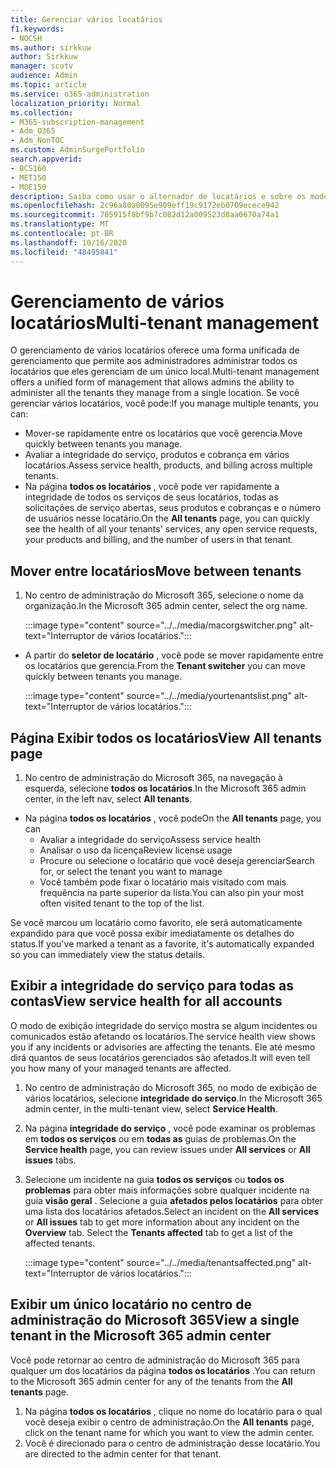 ```yaml
---
title: Gerenciar vários locatários
f1.keywords:
- NOCSH
ms.author: sirkkuw
author: Sirkkuw
manager: scotv
audience: Admin
ms.topic: article
ms.service: o365-administration
localization_priority: Normal
ms.collection:
- M365-subscription-management
- Adm_O365
- Adm_NonTOC
ms.custom: AdminSurgePortfolio
search.appverid:
- BCS160
- MET150
- MOE150
description: Saiba como usar o alternador de locatários e sobre os modos de exibição de vários locatários.
ms.openlocfilehash: 2c96a80a0095e909eff19c9172eb0709ecece942
ms.sourcegitcommit: 705915f8bf9b7c082d12a009523d8aa0670a74a1
ms.translationtype: MT
ms.contentlocale: pt-BR
ms.lasthandoff: 10/16/2020
ms.locfileid: "48495841"
---
```

# <a name="multi-tenant-management"></a><span data-ttu-id="4c08a-103">Gerenciamento de vários locatários</span><span class="sxs-lookup"><span data-stu-id="4c08a-103">Multi-tenant management</span></span>

<span data-ttu-id="4c08a-104">O gerenciamento de vários locatários oferece uma forma unificada de gerenciamento que permite aos administradores administrar todos os locatários que eles gerenciam de um único local.</span><span class="sxs-lookup"><span data-stu-id="4c08a-104">Multi-tenant management offers a unified form of management that allows admins the ability to administer all the tenants they manage from a single location.</span></span> <span data-ttu-id="4c08a-105">Se você gerenciar vários locatários, você pode:</span><span class="sxs-lookup"><span data-stu-id="4c08a-105">If you manage multiple tenants, you can:</span></span>

- <span data-ttu-id="4c08a-106">Mover-se rapidamente entre os locatários que você gerencia.</span><span class="sxs-lookup"><span data-stu-id="4c08a-106">Move quickly between tenants you manage.</span></span>
- <span data-ttu-id="4c08a-107">Avaliar a integridade do serviço, produtos e cobrança em vários locatários.</span><span class="sxs-lookup"><span data-stu-id="4c08a-107">Assess service health, products, and billing across multiple tenants.</span></span>
- <span data-ttu-id="4c08a-108">Na página **todos os locatários** , você pode ver rapidamente a integridade de todos os serviços de seus locatários, todas as solicitações de serviço abertas, seus produtos e cobranças e o número de usuários nesse locatário.</span><span class="sxs-lookup"><span data-stu-id="4c08a-108">On the **All tenants** page, you can quickly see the health of all your tenants' services, any open service requests, your products and billing, and the number of users in that tenant.</span></span>


## <a name="move-between-tenants"></a><span data-ttu-id="4c08a-109">Mover entre locatários</span><span class="sxs-lookup"><span data-stu-id="4c08a-109">Move between tenants</span></span>

1. <span data-ttu-id="4c08a-110">No centro de administração do Microsoft 365, selecione o nome da organização.</span><span class="sxs-lookup"><span data-stu-id="4c08a-110">In the Microsoft 365 admin center, select the org name.</span></span>

    :::image type="content" source="../../media/macorgswitcher.png" alt-text="Interruptor de vários locatários.":::

- <span data-ttu-id="4c08a-112">A partir do **seletor de locatário** , você pode se mover rapidamente entre os locatários que gerencia.</span><span class="sxs-lookup"><span data-stu-id="4c08a-112">From the **Tenant switcher** you can move quickly between tenants you manage.</span></span>

    :::image type="content" source="../../media/yourtenantslist.png" alt-text="Interruptor de vários locatários.":::

## <a name="view-all-tenants-page"></a><span data-ttu-id="4c08a-114">Página Exibir todos os locatários</span><span class="sxs-lookup"><span data-stu-id="4c08a-114">View All tenants page</span></span>

1. <span data-ttu-id="4c08a-115">No centro de administração do Microsoft 365, na navegação à esquerda, selecione **todos os locatários**.</span><span class="sxs-lookup"><span data-stu-id="4c08a-115">In the Microsoft 365 admin center, in the left nav, select **All tenants**.</span></span>
- <span data-ttu-id="4c08a-116">Na página **todos os locatários** , você pode</span><span class="sxs-lookup"><span data-stu-id="4c08a-116">On the **All tenants** page, you can</span></span>
  - <span data-ttu-id="4c08a-117">Avaliar a integridade do serviço</span><span class="sxs-lookup"><span data-stu-id="4c08a-117">Assess service health</span></span>
  - <span data-ttu-id="4c08a-118">Analisar o uso da licença</span><span class="sxs-lookup"><span data-stu-id="4c08a-118">Review license usage</span></span>
  - <span data-ttu-id="4c08a-119">Procure ou selecione o locatário que você deseja gerenciar</span><span class="sxs-lookup"><span data-stu-id="4c08a-119">Search for, or select the tenant you want to manage</span></span>
  - <span data-ttu-id="4c08a-120">Você também pode fixar o locatário mais visitado com mais frequência na parte superior da lista.</span><span class="sxs-lookup"><span data-stu-id="4c08a-120">You can also pin your most often visited tenant to the top of the list.</span></span>


<span data-ttu-id="4c08a-121">Se você marcou um locatário como favorito, ele será automaticamente expandido para que você possa exibir imediatamente os detalhes do status.</span><span class="sxs-lookup"><span data-stu-id="4c08a-121">If you've marked a tenant as a favorite, it's automatically expanded so you can immediately view the status details.</span></span>

## <a name="view-service-health-for-all-accounts"></a><span data-ttu-id="4c08a-122">Exibir a integridade do serviço para todas as contas</span><span class="sxs-lookup"><span data-stu-id="4c08a-122">View service health for all accounts</span></span>

<span data-ttu-id="4c08a-123">O modo de exibição integridade do serviço mostra se algum incidentes ou comunicados estão afetando os locatários.</span><span class="sxs-lookup"><span data-stu-id="4c08a-123">The service health view shows you if any incidents or advisories are affecting the tenants.</span></span> <span data-ttu-id="4c08a-124">Ele até mesmo dirá quantos de seus locatários gerenciados são afetados.</span><span class="sxs-lookup"><span data-stu-id="4c08a-124">It will even tell you how many of your managed tenants are affected.</span></span>

1. <span data-ttu-id="4c08a-125">No centro de administração do Microsoft 365, no modo de exibição de vários locatários, selecione **integridade do serviço**.</span><span class="sxs-lookup"><span data-stu-id="4c08a-125">In the Microsoft 365 admin center, in the multi-tenant view, select **Service Health**.</span></span>
2. <span data-ttu-id="4c08a-126">Na página **integridade do serviço** , você pode examinar os problemas em **todos os serviços** ou em **todas as** guias de problemas.</span><span class="sxs-lookup"><span data-stu-id="4c08a-126">On the **Service health** page, you can review issues under **All services** or **All issues** tabs.</span></span>
3. <span data-ttu-id="4c08a-127">Selecione um incidente na guia **todos os serviços** ou **todos os problemas** para obter mais informações sobre qualquer incidente na guia **visão geral** . Selecione a guia **afetados pelos locatários** para obter uma lista dos locatários afetados.</span><span class="sxs-lookup"><span data-stu-id="4c08a-127">Select an incident on the **All services** or **All issues** tab to get more information about any incident on the **Overview** tab. Select the **Tenants affected** tab to get a list of the affected tenants.</span></span>

    :::image type="content" source="../../media/tenantsaffected.png" alt-text="Interruptor de vários locatários.":::

## <a name="view-a-single-tenant-in-the-microsoft-365-admin-center"></a><span data-ttu-id="4c08a-129">Exibir um único locatário no centro de administração do Microsoft 365</span><span class="sxs-lookup"><span data-stu-id="4c08a-129">View a single tenant in the Microsoft 365 admin center</span></span>

<span data-ttu-id="4c08a-130">Você pode retornar ao centro de administração do Microsoft 365 para qualquer um dos locatários da página **todos os locatários** .</span><span class="sxs-lookup"><span data-stu-id="4c08a-130">You can return to the Microsoft 365 admin center for any of the tenants from the **All tenants** page.</span></span>

1. <span data-ttu-id="4c08a-131">Na página **todos os locatários** , clique no nome do locatário para o qual você deseja exibir o centro de administração.</span><span class="sxs-lookup"><span data-stu-id="4c08a-131">On the **All tenants** page, click on the tenant name for which you want to view the admin center.</span></span>
2. <span data-ttu-id="4c08a-132">Você é direcionado para o centro de administração desse locatário.</span><span class="sxs-lookup"><span data-stu-id="4c08a-132">You are directed to the admin center for that tenant.</span></span>